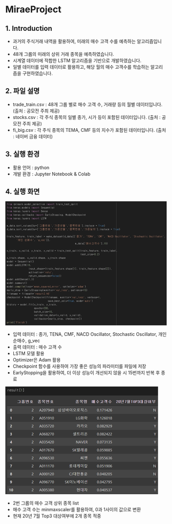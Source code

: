 # MiraeProject
## 1. Introduction
  - 과거의 주식거래 내역을 활용하여, 미래의 매수 고객 수를 예측하는 알고리즘입니다. 
  - 48개 그룹의 미래의 상위 거래 종목을 예측하였습니다.
  - 시계열 데이터에 적합한 LSTM 알고리즘을 기반으로 개발하였습니다.
  - 일별 데이터를 입력 데이터로 활용하고, 해당 월의 매수 고객수를 학습하는 알고리즘을 구현하였습니다.
## 2. 파일 설명
  - trade_train.csv : 48개 그룹 별로 매수 고객 수, 거래량 등의 월별 데이터입니다. (출처 : 공모전 주최 제공)
  - stocks.csv : 각 주식 종목의 일별 종가, 시가 등이 포함된 데이터입니다. (출처 : 공모전 주최 제공)
  - fi_big.csv : 각 주식 종목의 TEMA, CMF 등의 지수가 포함된 데이터입니다. (출처 : 네이버 금융 데이터)
## 3. 실행 환경
  - 활용 언어 : python
  - 개발 환경 : Jupyter Notebook & Colab
## 4. 실행 화면
![ex_1](./images/ex_1.png)
- 입력 데이터 : 종가, TENA, CMF, NACD Oscillator, Stochastic Oscillator, 개인 순매수, g_vec
- 출력 데이터 : 매수 고객 수
- LSTM 모델 활용
- Optimizer은 Adam 활용
- Checkpoint 함수를 사용하여 가장 좋은 성능의 파라미터를 파일에 저장
- EarlyStopping을 활용하여, 더 이상 성능이 개선되지 않을 시 15번까지 반복 후 종료

![ex_3](./images/ex_3.png)
- 2번 그룹의 매수 고객 상위 종목 list
- 매수 고객 수는 minmaxscaler를 활용하여, 0과 1사이의 값으로 변환
- 현재 20년 7월 Top3 대상여부에 2개 종목 적중
